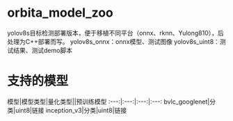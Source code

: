 # orbita_model_zoo
yolov8s目标检测部署版本，便于移植不同平台（onnx、rknn、Yulong810），后处理为C++部署而写。
yolov8s_onnx：onnx模型、测试图像
yolov8s_uint8：测试结果、测试demo脚本
# 支持的模型
模型|模型类型|量化类型||预训练模型
:---:|:---:|:---:|:---:
bvlc_googlenet|分类|uint8|链接
inception_v3|分类|uint8|链接
